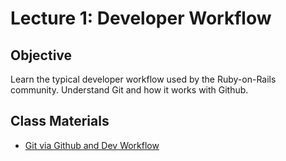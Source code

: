 Lecture 1: Developer Workflow
=============================

Objective
---------

Learn the typical developer workflow used by the Ruby-on-Rails community. Understand Git and how it works with Github. 

Class Materials
---------------

* [Git via Github and Dev Workflow](1.1-git-workflow.md)


